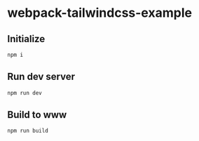 # webpack-tailwindcss-example

## Initialize

```sh
npm i
```

## Run dev server

```sh
npm run dev
```

## Build to www

```sh
npm run build
```
